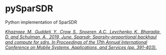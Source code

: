 # pySparSDR
Python implementation of SparSDR

[*Khazraee, M., Guddeti, Y., Crow, S., Snoeren, A.C., Levchenko, K., Bharadia, D. and Schulman, A., 2019, June. Sparsdr: Sparsity-proportional backhaul and compute for sdrs. In Proceedings of the 17th Annual International Conference on Mobile Systems, Applications, and Services (pp. 391-403).*](https://cseweb.ucsd.edu/~schulman/docs/mobisys19-sparsdr.pdf)
